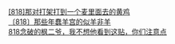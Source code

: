 [[818]那对打架打到一个麦里面去的黄鸡](http://tieba.baidu.com/p/3027789851?see_lz=1&pn=)   
[〔818〕那些年蠢羊宫的似羊非羊](http://tieba.baidu.com/p/3027758108?see_lz=1&pn=)   
[818念破的枫二爷，我不想他看到这贴，你们注意点](http://tieba.baidu.com/p/3027370116?see_lz=1&pn=)   
